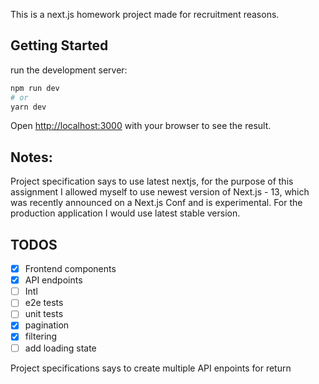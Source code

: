 This is a next.js homework project made for recruitment reasons.

## Getting Started

run the development server:

```bash
npm run dev
# or
yarn dev
```

Open [http://localhost:3000](http://localhost:3000) with your browser to see the result.

## Notes:

Project specification says to use latest nextjs, for the purpose of this assignment I allowed myself to use newest version of Next.js - 13,
which was recently announced on a Next.js Conf and is experimental.
For the production application I would use latest stable version.

## TODOS

- [x] Frontend components
- [x] API endpoints
- [ ] Intl
- [ ] e2e tests
- [ ] unit tests
- [x] pagination
- [x] filtering
- [ ] add loading state

Project specifications says to create multiple API enpoints for return
